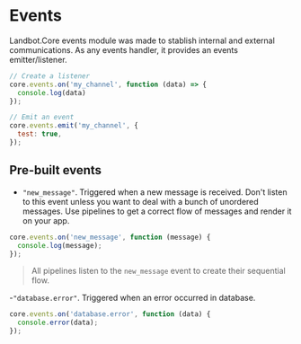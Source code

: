 # Events
Landbot.Core events module was made to stablish internal and external communications. As any events handler, it provides an events emitter/listener.

```javascript
// Create a listener
core.events.on('my_channel', function (data) => {
  console.log(data)
});

// Emit an event
core.events.emit('my_channel', {
  test: true,
});
```

## Pre-built events
- `"new_message"`. Triggered when a new message is received. Don't listen to this event unless you want to deal with a bunch of unordered messages. Use pipelines to get a correct flow of messages and render it on your app.
```javascript
core.events.on('new_message', function (message) {
  console.log(message);
});
```
> All pipelines listen to the `new_message` event to create their sequential flow.

-`"database.error"`. Triggered when an error occurred in database.
```javascript
core.events.on('database.error', function (data) {
  console.error(data);
});
```